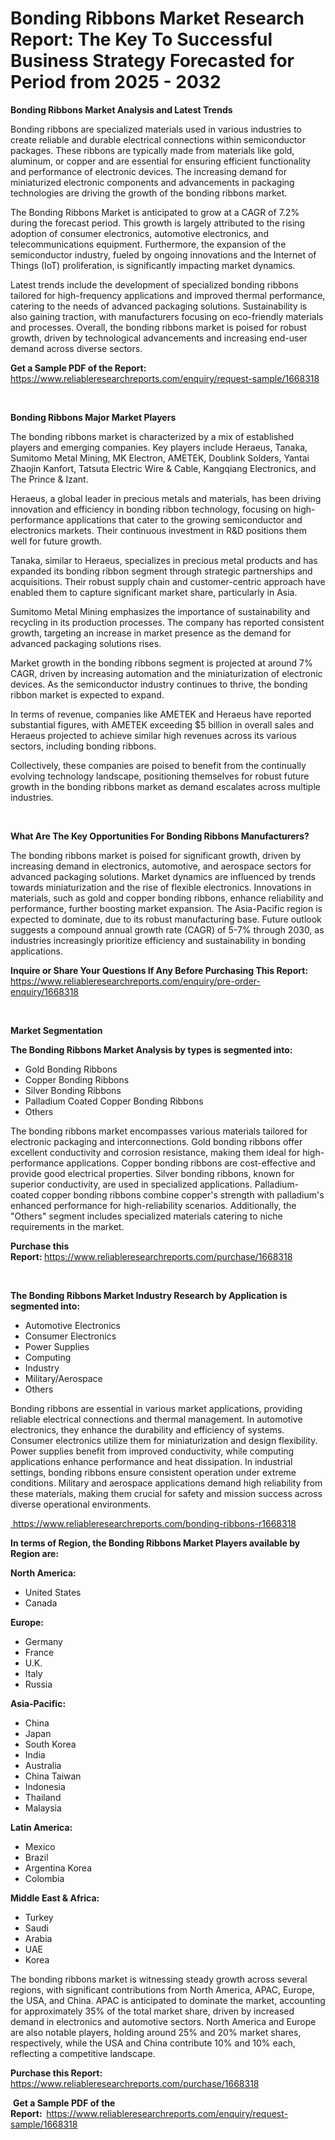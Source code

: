<p><h1>Bonding Ribbons Market Research Report: The Key To Successful Business Strategy Forecasted for Period from 2025 - 2032</h1></p><p><strong>Bonding Ribbons Market Analysis and Latest Trends</strong></p>
<p><p>Bonding ribbons are specialized materials used in various industries to create reliable and durable electrical connections within semiconductor packages. These ribbons are typically made from materials like gold, aluminum, or copper and are essential for ensuring efficient functionality and performance of electronic devices. The increasing demand for miniaturized electronic components and advancements in packaging technologies are driving the growth of the bonding ribbons market.</p><p>The Bonding Ribbons Market is anticipated to grow at a CAGR of 7.2% during the forecast period. This growth is largely attributed to the rising adoption of consumer electronics, automotive electronics, and telecommunications equipment. Furthermore, the expansion of the semiconductor industry, fueled by ongoing innovations and the Internet of Things (IoT) proliferation, is significantly impacting market dynamics. </p><p>Latest trends include the development of specialized bonding ribbons tailored for high-frequency applications and improved thermal performance, catering to the needs of advanced packaging solutions. Sustainability is also gaining traction, with manufacturers focusing on eco-friendly materials and processes. Overall, the bonding ribbons market is poised for robust growth, driven by technological advancements and increasing end-user demand across diverse sectors.</p></p>
<p><strong>Get a Sample PDF of the Report:&nbsp;</strong> <a href="https://www.reliableresearchreports.com/enquiry/request-sample/1668318?utm_campaign=2853&utm_medium=2&utm_source=Github&utm_content=ia&utm_term=19042025&utm_id=bonding-ribbons">https://www.reliableresearchreports.com/enquiry/request-sample/1668318</a></p>
<p>&nbsp;</p>
<p><strong>Bonding Ribbons Major Market Players</strong></p>
<p><p>The bonding ribbons market is characterized by a mix of established players and emerging companies. Key players include Heraeus, Tanaka, Sumitomo Metal Mining, MK Electron, AMETEK, Doublink Solders, Yantai Zhaojin Kanfort, Tatsuta Electric Wire & Cable, Kangqiang Electronics, and The Prince & Izant.</p><p>Heraeus, a global leader in precious metals and materials, has been driving innovation and efficiency in bonding ribbon technology, focusing on high-performance applications that cater to the growing semiconductor and electronics markets. Their continuous investment in R&D positions them well for future growth.</p><p>Tanaka, similar to Heraeus, specializes in precious metal products and has expanded its bonding ribbon segment through strategic partnerships and acquisitions. Their robust supply chain and customer-centric approach have enabled them to capture significant market share, particularly in Asia.</p><p>Sumitomo Metal Mining emphasizes the importance of sustainability and recycling in its production processes. The company has reported consistent growth, targeting an increase in market presence as the demand for advanced packaging solutions rises.</p><p>Market growth in the bonding ribbons segment is projected at around 7% CAGR, driven by increasing automation and the miniaturization of electronic devices. As the semiconductor industry continues to thrive, the bonding ribbon market is expected to expand.</p><p>In terms of revenue, companies like AMETEK and Heraeus have reported substantial figures, with AMETEK exceeding $5 billion in overall sales and Heraeus projected to achieve similar high revenues across its various sectors, including bonding ribbons.</p><p>Collectively, these companies are poised to benefit from the continually evolving technology landscape, positioning themselves for robust future growth in the bonding ribbons market as demand escalates across multiple industries.</p></p>
<p>&nbsp;</p>
<p><strong>What Are The Key Opportunities For Bonding Ribbons Manufacturers?</strong></p>
<p><p>The bonding ribbons market is poised for significant growth, driven by increasing demand in electronics, automotive, and aerospace sectors for advanced packaging solutions. Market dynamics are influenced by trends towards miniaturization and the rise of flexible electronics. Innovations in materials, such as gold and copper bonding ribbons, enhance reliability and performance, further boosting market expansion. The Asia-Pacific region is expected to dominate, due to its robust manufacturing base. Future outlook suggests a compound annual growth rate (CAGR) of 5-7% through 2030, as industries increasingly prioritize efficiency and sustainability in bonding applications.</p></p>
<p><strong>Inquire or Share Your Questions If Any Before Purchasing This Report:</strong> <a href="https://www.reliableresearchreports.com/enquiry/pre-order-enquiry/1668318?utm_campaign=2853&utm_medium=2&utm_source=Github&utm_content=ia&utm_term=19042025&utm_id=bonding-ribbons">https://www.reliableresearchreports.com/enquiry/pre-order-enquiry/1668318</a></p>
<p>&nbsp;</p>
<p><strong>Market Segmentation</strong></p>
<p><strong>The Bonding Ribbons Market Analysis by types is segmented into:</strong></p>
<p><ul><li>Gold Bonding Ribbons</li><li>Copper Bonding Ribbons</li><li>Silver Bonding Ribbons</li><li>Palladium Coated Copper Bonding Ribbons</li><li>Others</li></ul></p>
<p><p>The bonding ribbons market encompasses various materials tailored for electronic packaging and interconnections. Gold bonding ribbons offer excellent conductivity and corrosion resistance, making them ideal for high-performance applications. Copper bonding ribbons are cost-effective and provide good electrical properties. Silver bonding ribbons, known for superior conductivity, are used in specialized applications. Palladium-coated copper bonding ribbons combine copper's strength with palladium's enhanced performance for high-reliability scenarios. Additionally, the "Others" segment includes specialized materials catering to niche requirements in the market.</p></p>
<p><strong>Purchase this Report:&nbsp;</strong><a href="https://www.reliableresearchreports.com/purchase/1668318?utm_campaign=2853&utm_medium=2&utm_source=Github&utm_content=ia&utm_term=19042025&utm_id=bonding-ribbons">https://www.reliableresearchreports.com/purchase/1668318</a></p>
<p>&nbsp;</p>
<p><strong>The Bonding Ribbons Market Industry Research by Application is segmented into:</strong></p>
<p><ul><li>Automotive Electronics</li><li>Consumer Electronics</li><li>Power Supplies</li><li>Computing</li><li>Industry</li><li>Military/Aerospace</li><li>Others</li></ul></p>
<p><p>Bonding ribbons are essential in various market applications, providing reliable electrical connections and thermal management. In automotive electronics, they enhance the durability and efficiency of systems. Consumer electronics utilize them for miniaturization and design flexibility. Power supplies benefit from improved conductivity, while computing applications enhance performance and heat dissipation. In industrial settings, bonding ribbons ensure consistent operation under extreme conditions. Military and aerospace applications demand high reliability from these materials, making them crucial for safety and mission success across diverse operational environments.</p></p>
<p><a href="https://www.reliableresearchreports.com/bonding-ribbons-r1668318?utm_campaign=2853&utm_medium=2&utm_source=Github&utm_content=ia&utm_term=19042025&utm_id=bonding-ribbons">&nbsp;https://www.reliableresearchreports.com/bonding-ribbons-r1668318</a></p>
<p><strong>In terms of Region, the Bonding Ribbons Market Players available by Region are:</strong></p>
<p>
    <p> <strong> North America: </strong>
        <ul>
            <li>United States</li>
            <li>Canada</li>
        </ul>
        </p> 
    <p> <strong> Europe: </strong>
        <ul>
            <li>Germany</li>
            <li>France</li>
            <li>U.K.</li>
            <li>Italy</li>
            <li>Russia</li>
        </ul>
        </p> 
    <p> <strong> Asia-Pacific: </strong>
        <ul>
            <li>China</li>
            <li>Japan</li>
            <li>South Korea</li>
            <li>India</li>
            <li>Australia</li>
            <li>China Taiwan</li>
            <li>Indonesia</li>
            <li>Thailand</li>
            <li>Malaysia</li>
        </ul>
        </p> 
    <p> <strong> Latin America: </strong>
        <ul>
            <li>Mexico</li>
            <li>Brazil</li>
            <li>Argentina Korea</li>
            <li>Colombia</li>
        </ul>
        </p> 
    <p> <strong> Middle East & Africa: </strong>
        <ul>
            <li>Turkey</li>
            <li>Saudi</li>
            <li>Arabia</li>
            <li>UAE</li>
            <li>Korea</li>
        </ul>
    </p>
    </p>
<p><p>The bonding ribbons market is witnessing steady growth across several regions, with significant contributions from North America, APAC, Europe, the USA, and China. APAC is anticipated to dominate the market, accounting for approximately 35% of the total market share, driven by increased demand in electronics and automotive sectors. North America and Europe are also notable players, holding around 25% and 20% market shares, respectively, while the USA and China contribute 10% and 10% each, reflecting a competitive landscape.</p></p>
<p><strong>Purchase this Report: </strong><a href="https://www.reliableresearchreports.com/purchase/1668318?utm_campaign=2853&utm_medium=2&utm_source=Github&utm_content=ia&utm_term=19042025&utm_id=bonding-ribbons">https://www.reliableresearchreports.com/purchase/1668318</a></p>
<p>&nbsp;<strong>Get a Sample PDF of the Report:&nbsp;&nbsp;</strong><a href="https://www.reliableresearchreports.com/enquiry/request-sample/1668318?utm_campaign=2853&utm_medium=2&utm_source=Github&utm_content=ia&utm_term=19042025&utm_id=bonding-ribbons">https://www.reliableresearchreports.com/enquiry/request-sample/1668318</a></p>
<p><strong></strong></p>
<p><p></p><p></p><p></p></p>